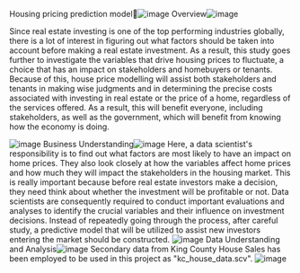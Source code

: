 Housing pricing prediction model![image](https://user-images.githubusercontent.com/73349817/193399948-c4803853-e379-4c67-8e56-553dc3495956.png)
Overview![image](https://user-images.githubusercontent.com/73349817/193399955-763d374b-707b-4d30-9441-db2a71744162.png)

Since real estate investing is one of the top performing industries globally, there is a lot of interest in figuring out what factors should be taken into account before making a real estate investment. As a result, this study goes further to investigate the variables that drive housing prices to fluctuate, a choice that has an impact on stakeholders and homebuyers or tenants. Because of this, house price modelling will assist both stakeholders and tenants in making wise judgments and in determining the precise costs associated with investing in real estate or the price of a home, regardless of the services offered. As a result, this will benefit everyone, including stakeholders, as well as the government, which will benefit from knowing how the economy is doing.

![image](https://user-images.githubusercontent.com/73349817/193399963-5d9aeb54-2a79-4fcc-9826-3e721724d715.png)
Business Understanding![image](https://user-images.githubusercontent.com/73349817/193399976-2630f061-c356-4806-9b73-a1b65035d00a.png)
Here, a data scientist's responsibility is to find out what factors are most likely to have an impact on home prices. They also look closely at how the variables affect home prices and how much they will impact the stakeholders in the housing market. This is really important because before real estate investors make a decision, they need think about whether the investment will be profitable or not. Data scientists are consequently required to conduct important evaluations and analyses to identify the crucial variables and their influence on investment decisions. Instead of repeatedly going through the process, after careful study, a predictive model that will be utilized to assist new investors entering the market should be constructed.
![image](https://user-images.githubusercontent.com/73349817/193399984-c453d0eb-57d5-4c4e-859e-d3c1f6bcd4b4.png)
Data Understanding and Analysis![image](https://user-images.githubusercontent.com/73349817/193400053-256b7974-3827-4f99-967e-3ee1f776d92e.png)
Secondary data from King County House Sales has been employed to be used in this project as "kc_house_data.scv".
![image](https://user-images.githubusercontent.com/73349817/193400093-0ebadd02-c353-43ac-830f-eeed9f354ae8.png)
